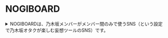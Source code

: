 # NOGIBOARD

<details><summary>NOGIBOARDは、乃木坂メンバーがメンバー間のみで使うSNS（という設定で乃木坂オタクが楽しむ妄想ツールのSNS）です。</summary>
  
+「自分の好きなメンバーならこんなことを呟くだろうな」というのを想像して、他のオタク仲間と「わかる！」を共有できます
  
+Twitterではつぶやきにくいこともここでなら呟けるかもしれません
  
+クローズドなコミュニティーで共通の趣味を持った人たちと楽しむことができます
  
# 標準機能
　
+ユーザー登録/退会

+登録時メール送信
 
+ログイン/ログアウト
 
+投稿、編集、ツイ消し
 
+いいね
 
+ユーザー編集
 
+ユーザー一覧
 
+投稿一覧

